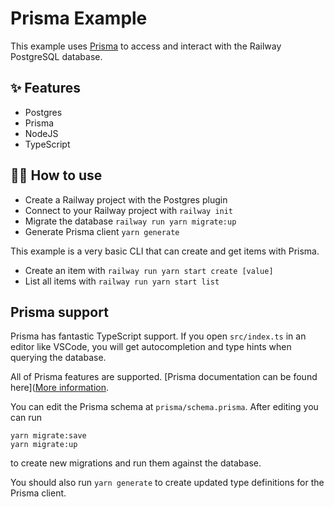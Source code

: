 # Prisma Example

This example uses [Prisma](https://www.prisma.io/) to access and interact with
the Railway PostgreSQL database.

## ✨ Features

- Postgres
- Prisma
- NodeJS
- TypeScript

## 💁‍♀️ How to use

- Create a Railway project with the Postgres plugin
- Connect to your Railway project with `railway init`
- Migrate the database `railway run yarn migrate:up`
- Generate Prisma client `yarn generate`

This example is a very basic CLI that can create and get items with Prisma.

- Create an item with `railway run yarn start create [value]`
- List all items with `railway run yarn start list`

## Prisma support

Prisma has fantastic TypeScript support. If you open `src/index.ts` in an editor
like VSCode, you will get autocompletion and type hints when querying the
database.

All of Prisma features are supported. [Prisma documentation can be found
here]([More
information](https://www.prisma.io/docs/reference/tools-and-interfaces/prisma-client/).

You can edit the Prisma schema at `prisma/schema.prisma`. After editing you can
run

```shell
yarn migrate:save
yarn migrate:up
```

to create new migrations and run them against the database.

You should also run `yarn generate` to create updated type definitions for the
Prisma client.
